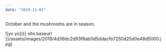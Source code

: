 ```yaml
---
date: "2019-11-02"
---
```


October and the mushrooms are in season.

![yo yo]({{ site.baseurl }}/assets/images/2019/4d36dc2d93f8ab0d5ddacfb7250d25d0e48d5000.jpg)
